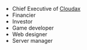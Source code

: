 - Chief Executive of [Cloudax](https://www.cloudax.uk/)
- Financier
- Investor
- Game developer
- Web designer
- Server manager
